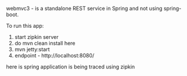 webmvc3 - is a standalone REST service in Spring and not using spring-boot.

To run this app:
 1. start zipkin server
 2. do mvn clean install here
 3. mvn jetty:start
 4. endpoint - http://localhost:8080/


here is spring application is being traced using zipkin